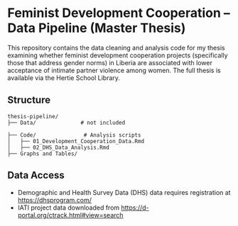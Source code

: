 # Feminist Development Cooperation – Data Pipeline (Master Thesis)

This repository contains the data cleaning and analysis code for my thesis 
examining whether feminist development cooperation projects (specifically
those that address gender norms) in Liberia are associated with lower 
acceptance of intimate partner violence among women. The full thesis is 
available via the Hertie School Library.

## Structure
```
thesis-pipeline/
├── Data/              # not included

├── Code/               # Analysis scripts
│   ├── 01_Development_Cooperation_Data.Rmd
│   ├── 02_DHS_Data_Analysis.Rmd
├── Graphs and Tables/

```


## Data Access

- Demographic and Health Survey Data (DHS) data requires registration at 
https://dhsprogram.com/
- IATI project data downloaded from https://d-portal.org/ctrack.html#view=search

